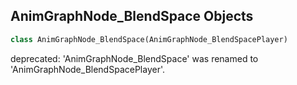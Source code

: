 ## AnimGraphNode_BlendSpace Objects

```python
class AnimGraphNode_BlendSpace(AnimGraphNode_BlendSpacePlayer)
```

deprecated: 'AnimGraphNode_BlendSpace' was renamed to 'AnimGraphNode_BlendSpacePlayer'.

<a id="unreal.AnimGraphNode_BlendSpaceSampleResult"></a>